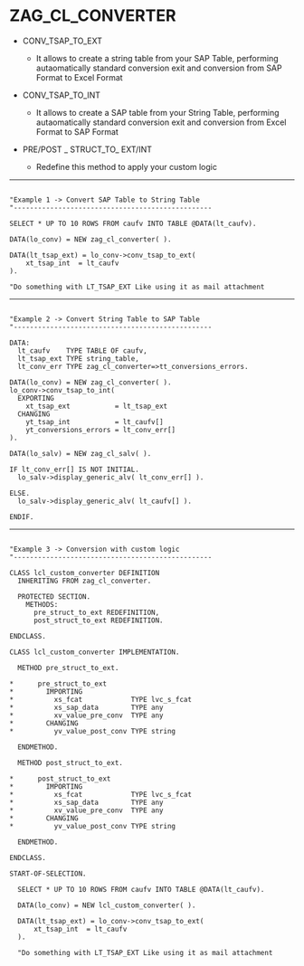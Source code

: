 # ZAG_CL_CONVERTER <a name="zag_cl_converter"></a>
- CONV_TSAP_TO_EXT
    - It allows to create a string table from your SAP Table, performing autaomatically standard conversion exit and conversion from SAP Format to Excel Format

- CONV_TSAP_TO_INT
    - It allows to create a SAP table from your String Table, performing autaomatically standard conversion exit and conversion from Excel Format to SAP Format

- PRE/POST _ STRUCT_TO_ EXT/INT
    - Redefine this method to apply your custom logic

---

```abap

"Example 1 -> Convert SAP Table to String Table
"-------------------------------------------------

SELECT * UP TO 10 ROWS FROM caufv INTO TABLE @DATA(lt_caufv).

DATA(lo_conv) = NEW zag_cl_converter( ).

DATA(lt_tsap_ext) = lo_conv->conv_tsap_to_ext(
    xt_tsap_int  = lt_caufv
).

"Do something with LT_TSAP_EXT Like using it as mail attachment

```

---

```abap

"Example 2 -> Convert String Table to SAP Table
"-------------------------------------------------

DATA:
  lt_caufv    TYPE TABLE OF caufv,
  lt_tsap_ext TYPE string_table,
  lt_conv_err TYPE zag_cl_converter=>tt_conversions_errors.

DATA(lo_conv) = NEW zag_cl_converter( ).
lo_conv->conv_tsap_to_int(
  EXPORTING
    xt_tsap_ext           = lt_tsap_ext
  CHANGING
    yt_tsap_int           = lt_caufv[]
    yt_conversions_errors = lt_conv_err[]
).

DATA(lo_salv) = NEW zag_cl_salv( ).

IF lt_conv_err[] IS NOT INITIAL.
  lo_salv->display_generic_alv( lt_conv_err[] ).

ELSE.
  lo_salv->display_generic_alv( lt_caufv[] ).

ENDIF.

```
---

```abap

"Example 3 -> Conversion with custom logic
"-------------------------------------------------

CLASS lcl_custom_converter DEFINITION
  INHERITING FROM zag_cl_converter.

  PROTECTED SECTION.
    METHODS:
      pre_struct_to_ext REDEFINITION,
      post_struct_to_ext REDEFINITION.

ENDCLASS.

CLASS lcl_custom_converter IMPLEMENTATION.

  METHOD pre_struct_to_ext.

*      pre_struct_to_ext
*        IMPORTING
*          xs_fcat            TYPE lvc_s_fcat
*          xs_sap_data        TYPE any
*          xv_value_pre_conv  TYPE any
*        CHANGING
*          yv_value_post_conv TYPE string

  ENDMETHOD.

  METHOD post_struct_to_ext.

*      post_struct_to_ext
*        IMPORTING
*          xs_fcat            TYPE lvc_s_fcat
*          xs_sap_data        TYPE any
*          xv_value_pre_conv  TYPE any
*        CHANGING
*          yv_value_post_conv TYPE string

  ENDMETHOD.

ENDCLASS.

START-OF-SELECTION.

  SELECT * UP TO 10 ROWS FROM caufv INTO TABLE @DATA(lt_caufv).

  DATA(lo_conv) = NEW lcl_custom_converter( ).

  DATA(lt_tsap_ext) = lo_conv->conv_tsap_to_ext(
      xt_tsap_int  = lt_caufv
  ).

  "Do something with LT_TSAP_EXT Like using it as mail attachment

```